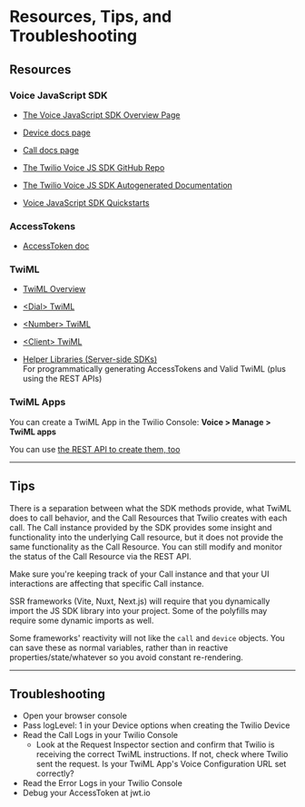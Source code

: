 # Resources, Tips, and Troubleshooting


## Resources


### Voice JavaScript SDK

 * [The Voice JavaScript SDK Overview Page](https://www.twilio.com/docs/voice/sdks/javascript)

 * [Device docs page](https://www.twilio.com/docs/voice/sdks/javascript/twiliodevice)

 * [Call docs page](https://www.twilio.com/docs/voice/sdks/javascript/twiliocall)

 * [The Twilio Voice JS SDK GitHub Repo](https://github.com/twilio/twilio-voice.js) 

 * [The Twilio Voice JS SDK Autogenerated Documentation](https://twilio.github.io/twilio-voice.js/modules/voice.html)

 * [Voice JavaScript SDK Quickstarts](https://www.twilio.com/docs/voice/sdks/javascript/get-started)


### AccessTokens

* [AccessToken doc](https://www.twilio.com/docs/iam/access-tokens#create-an-access-token-for-voice)


### TwiML

* [TwiML Overview](https://www.twilio.com/docs/voice/twiml)

* [&lt;Dial> TwiML](https://www.twilio.com/docs/voice/twiml/dial)

* [&lt;Number> TwiML](https://www.twilio.com/docs/voice/twiml/number)

* [&lt;Client> TwiML](https://www.twilio.com/docs/voice/twiml/client)

* [Helper Libraries (Server-side SDKs)](https://www.twilio.com/docs/libraries)  
  For programmatically generating AccessTokens and Valid TwiML (plus using the REST APIs)


### TwiML Apps

You can create a TwiML App in the Twilio Console: **Voice > Manage > TwiML apps**

You can use [the REST API to create them, too](https://www.twilio.com/docs/usage/api/applications#create-an-application-resource)

***

## Tips

There is a separation between what the SDK methods provide, what TwiML does to call behavior, and the Call Resources that Twilio creates with each call. The Call instance provided by the SDK provides some insight and functionality into the underlying Call resource, but it does not provide the same functionality as the Call Resource. You can still modify and monitor the status of the Call Resource via the REST API. 

Make sure you're keeping track of your Call instance and that your UI interactions are affecting that specific Call instance. 

SSR frameworks (Vite, Nuxt, Next.js) will require that you dynamically import the JS SDK library into your project. Some of the polyfills may require some dynamic imports as well.

Some frameworks' reactivity will not like the `call` and `device` objects. You can save these as normal variables, rather than in reactive properties/state/whatever so you avoid constant re-rendering. 

***

## Troubleshooting 

* Open your browser console
* Pass logLevel: 1 in your Device options when creating the Twilio Device
* Read the Call Logs in your Twilio Console
    * Look at the Request Inspector section and confirm that Twilio is receiving the correct TwiML instructions. If not, check where Twilio sent the request. Is your TwiML App's Voice Configuration URL set correctly?
* Read the Error Logs in your Twilio Console
* Debug your AccessToken at jwt.io